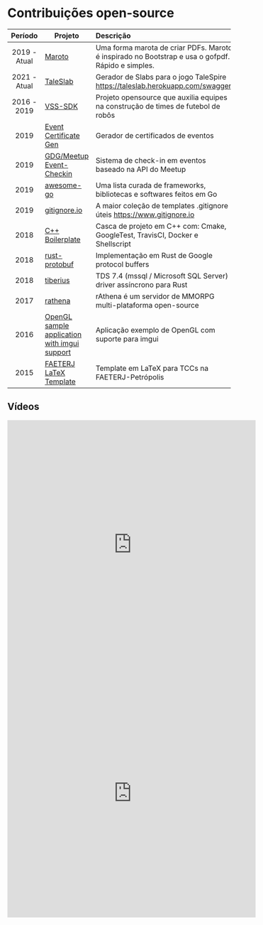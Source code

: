 # Contribuições open-source
|   Período    | Projeto                                                                                                    | Descrição                                                                                         |   Funcão    |  Idioma  |
|:------------:|------------------------------------------------------------------------------------------------------------|:--------------------------------------------------------------------------------------------------|:------------:|:--------:|
| 2019 - Atual | [Maroto](https://github.com/johnfercher/maroto)                                                            | Uma forma marota de criar PDFs. Maroto é inspirado no Bootstrap e usa o gofpdf. Rápido e simples. |   Criador    |   :us:   |
| 2021 - Atual | [TaleSlab](https://github.com/johnfercher/taleslab)                                                        | Gerador de Slabs para o jogo TaleSpire https://taleslab.herokuapp.com/swagger/                    |   Criador    |   :us:   |
| 2016 - 2019  | [VSS-SDK](https://vss-sdk.github.io/book/general.html)                                                     | Projeto opensource que auxilia equipes na construção de times de futebol de robôs                 |   Criador    | :brazil: |
|     2019     | [Event Certificate Gen](https://github.com/GDGPetropolis/event-certificate-gen)                            | Gerador de certificados de eventos                                                                |   Criador    |   :us:   |
|     2019     | [GDG/Meetup Event-Checkin](https://github.com/GDGPetropolis/compose-event-checkin)                         | Sistema de check-in em eventos baseado na API do Meetup                                           |   Criador    |   :us:   |
|     2019     | [awesome-go](https://github.com/avelino/awesome-go)                                                        | Uma lista curada de frameworks, bibliotecas e softwares feitos em Go                              | Contribuidor |   :us:   |
|     2019     | [gitignore.io](https://github.com/dvcs/gitignore)                                                          | A maior coleção de templates .gitignore úteis https://www.gitignore.io                            | Contribuidor |   :us:   |
|     2018     | [C++ Boilerplate](https://github.com/johnfercher/boilerplate)                                              | Casca de projeto em C++ com: Cmake, GoogleTest, TravisCI, Docker e Shellscript                    |   Criador    |   :us:   |
|     2018     | [rust-protobuf](https://github.com/stepancheg/rust-protobuf)                                               | Implementação em Rust de Google protocol buffers                                                  | Contribuidor |   :us:   |
|     2018     | [tiberius](https://github.com/steffengy/tiberius)                                                          | TDS 7.4 (mssql / Microsoft SQL Server) driver assíncrono para Rust                                | Contribuidor |   :us:   |
|     2017     | [rathena](https://github.com/rathena/rathena)                                                              | rAthena é um servidor de MMORPG multi-plataforma open-source                                      | Contribuidor |   :us:   |
|     2016     | [OpenGL sample application with imgui support](https://github.com/valera-rozuvan/opengl-sample-with-imgui) | Aplicação exemplo de OpenGL com suporte para imgui                                                | Contribuidor |   :us:   |
|     2015     | [FAETERJ LaTeX Template](https://github.com/johnfercher/faeterj-latex-template)                            | Template em LaTeX para TCCs na FAETERJ-Petrópolis                                                 |   Criador    | :brazil: |

## Vídeos

<iframe width="560" height="560" src="https://www.youtube.com/embed/jwOy4JgleTU" title="YouTube video player" frameborder="0" allow="accelerometer; autoplay; clipboard-write; encrypted-media; gyroscope; picture-in-picture; web-share" allowfullscreen></iframe>

<iframe width="560" height=560" src="https://www.youtube.com/embed/2Yo8s7w7rTE" title="YouTube video player" frameborder="0" allow="accelerometer; autoplay; clipboard-write; encrypted-media; gyroscope; picture-in-picture; web-share" allowfullscreen></iframe>
